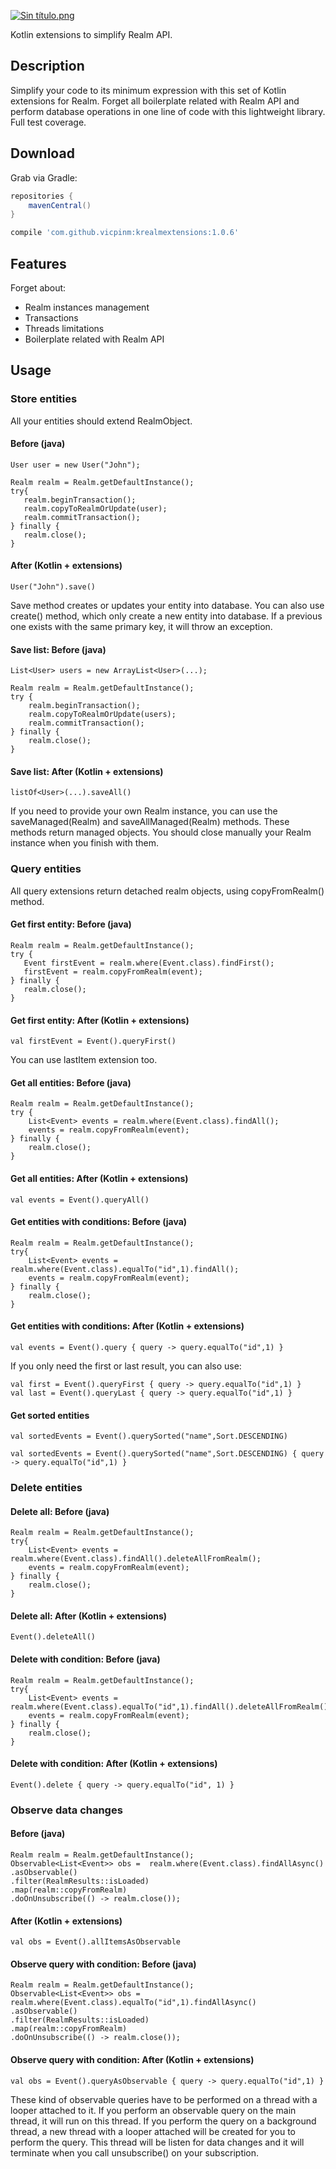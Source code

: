 [![Sin título.png](https://s23.postimg.org/3sg28rkor/Sin_t_tulo.png)](https://postimg.org/image/lv94zzgjb/)

 Kotlin extensions to simplify Realm API.

## Description

Simplify your code to its minimum expression with this set of Kotlin extensions for Realm. Forget all boilerplate related with Realm API and perform database operations in one line of code with this lightweight library. Full test coverage.

## Download

Grab via Gradle:
```groovy
repositories {
    mavenCentral()
}

compile 'com.github.vicpinm:krealmextensions:1.0.6'
```
## Features

Forget about:
- Realm instances management
- Transactions
- Threads limitations
- Boilerplate related with Realm API

## Usage
### Store entities

All your entities should extend RealmObject.

#### Before (java)
````
User user = new User("John");

Realm realm = Realm.getDefaultInstance();
try{
   realm.beginTransaction();
   realm.copyToRealmOrUpdate(user);  
   realm.commitTransaction();
} finally {
   realm.close();
}
````
#### After (Kotlin + extensions)

````
User("John").save()
````

Save method creates or updates your entity into database. You can also use create() method, which only create a new entity into database. If a previous one exists with the same primary key, it will throw an exception.

#### Save list: Before (java)
````
List<User> users = new ArrayList<User>(...);

Realm realm = Realm.getDefaultInstance();
try {
    realm.beginTransaction();
    realm.copyToRealmOrUpdate(users);  
    realm.commitTransaction();
} finally {
    realm.close();
}
````
#### Save list: After (Kotlin + extensions)

````
listOf<User>(...).saveAll()
````

If you need to provide your own Realm instance, you can use the saveManaged(Realm) and saveAllManaged(Realm) methods. These methods return managed objects. You should close manually your Realm instance when you finish with them. 

### Query entities

All query extensions return detached realm objects, using copyFromRealm() method. 

#### Get first entity: Before (java)
````
Realm realm = Realm.getDefaultInstance();
try {
   Event firstEvent = realm.where(Event.class).findFirst();
   firstEvent = realm.copyFromRealm(event);
} finally {
   realm.close();
}
````
#### Get first entity: After (Kotlin + extensions)
````
val firstEvent = Event().queryFirst()
````

You can use lastItem extension too.

#### Get all entities: Before (java)
````
Realm realm = Realm.getDefaultInstance();
try {
    List<Event> events = realm.where(Event.class).findAll();
    events = realm.copyFromRealm(event);
} finally {
    realm.close();
}
````
#### Get  all entities: After (Kotlin + extensions)
````
val events = Event().queryAll()
````

#### Get entities with conditions: Before (java)
````
Realm realm = Realm.getDefaultInstance();
try{
    List<Event> events = realm.where(Event.class).equalTo("id",1).findAll();
    events = realm.copyFromRealm(event);
} finally {
    realm.close();
}
````

#### Get entities with conditions: After (Kotlin + extensions)
````
val events = Event().query { query -> query.equalTo("id",1) }
````

If you only need the first or last result, you can also use:
````
val first = Event().queryFirst { query -> query.equalTo("id",1) }
val last = Event().queryLast { query -> query.equalTo("id",1) }
````

#### Get sorted entities
````
val sortedEvents = Event().querySorted("name",Sort.DESCENDING) 
````
````
val sortedEvents = Event().querySorted("name",Sort.DESCENDING) { query -> query.equalTo("id",1) }
````


### Delete entities

#### Delete all: Before (java)
````
Realm realm = Realm.getDefaultInstance();
try{
    List<Event> events = realm.where(Event.class).findAll().deleteAllFromRealm();
    events = realm.copyFromRealm(event);
} finally {
    realm.close();
}
````
#### Delete all: After (Kotlin + extensions)
````
Event().deleteAll()
````

#### Delete with condition: Before (java)
````
Realm realm = Realm.getDefaultInstance();
try{
    List<Event> events = realm.where(Event.class).equalTo("id",1).findAll().deleteAllFromRealm();
    events = realm.copyFromRealm(event);
} finally {
    realm.close();
}
````
#### Delete with condition: After (Kotlin + extensions)
````
Event().delete { query -> query.equalTo("id", 1) }
````


### Observe data changes

#### Before (java)

````
Realm realm = Realm.getDefaultInstance();
Observable<List<Event>> obs =  realm.where(Event.class).findAllAsync()
.asObservable()
.filter(RealmResults::isLoaded)
.map(realm::copyFromRealm)
.doOnUnsubscribe(() -> realm.close());
````

#### After (Kotlin + extensions)

````
val obs = Event().allItemsAsObservable
````

#### Observe query with condition: Before (java)

````
Realm realm = Realm.getDefaultInstance();
Observable<List<Event>> obs =  realm.where(Event.class).equalTo("id",1).findAllAsync()
.asObservable()
.filter(RealmResults::isLoaded)
.map(realm::copyFromRealm)
.doOnUnsubscribe(() -> realm.close());
````

#### Observe query with condition: After (Kotlin + extensions)

````
val obs = Event().queryAsObservable { query -> query.equalTo("id",1) }
````

These kind of observable queries have to be performed on a thread with a looper attached to it. If you perform an observable query on the main thread, it will run on this thread. If you perform the query on a background thread, a new thread with a looper attached will be created for you to perform the query. This thread will be listen for data changes and it will terminate when you call unsubscribe() on your subscription. 
